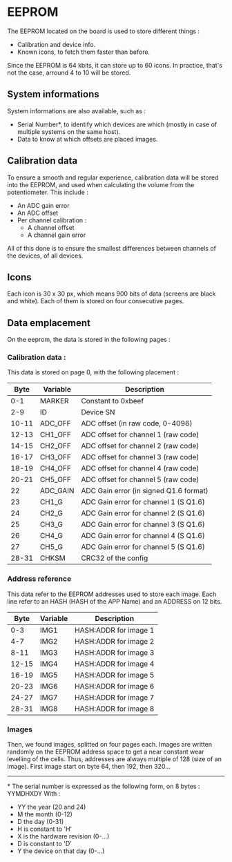 # EEPROM

The EEPROM located on the board is used to store different things :

- Calibration and device info.
- Known icons, to fetch them faster than before.

Since the EEPROM is 64 kbits, it can store up to 60 icons. In practice, that's not the case,
arround 4 to 10 will be stored.

## System informations

System informations are also available, such as :

- Serial Number\*, to identify which devices are which (mostly in case of multiple systems on the same host).
- Data to know at which offsets are placed images.

## Calibration data

To ensure a smooth and regular experience, calibration data will be stored into the EEPROM, and used
when calculating the volume from the potentiometer. This include :

- An ADC gain error
- An ADC offset
- Per channel calibration :
  - A channel offset
  - A channel gain error

All of this done is to ensure the smallest differences between channels of the devices, of all devices.

## Icons

Each icon is 30 x 30 px, which means 900 bits of data (screens are black and white). Each of them is
stored on four consecutive pages.

## Data emplacement

On the eeprom, the data is stored in the following pages :

### Calibration data :

This data is stored on page 0, with the following placement :

| Byte  | Variable | Description                            |
| ----- | -------- | -------------------------------------- |
| 0-1   | MARKER   | Constant to 0xbeef                     |
| 2-9   | ID       | Device SN                              |
| 10-11 | ADC_OFF  | ADC offset (in raw code, 0-4096)       |
| 12-13 | CH1_OFF  | ADC offset for channel 1 (raw code)    |
| 14-15 | CH2_OFF  | ADC offset for channel 2 (raw code)    |
| 16-17 | CH3_OFF  | ADC offset for channel 3 (raw code)    |
| 18-19 | CH4_OFF  | ADC offset for channel 4 (raw code)    |
| 20-21 | CH5_OFF  | ADC offset for channel 5 (raw code)    |
| 22    | ADC_GAIN | ADC Gain error (in signed Q1.6 format) |
| 23    | CH1_G    | ADC Gain error for channel 1 (S Q1.6)  |
| 24    | CH2_G    | ADC Gain error for channel 2 (S Q1.6)  |
| 25    | CH3_G    | ADC Gain error for channel 3 (S Q1.6)  |
| 26    | CH4_G    | ADC Gain error for channel 4 (S Q1.6)  |
| 27    | CH5_G    | ADC Gain error for channel 5 (S Q1.6)  |
| 28-31 | CHKSM    | CRC32 of the config                    |

### Address reference

This data refer to the EEPROM addresses used to store each image. Each line refer to an HASH (HASH of the APP Name) and an ADDRESS on 12 bits.

| Byte  | Variable | Description           |
| ----- | -------- | --------------------- |
| 0-3   | IMG1     | HASH:ADDR for image 1 |
| 4-7   | IMG2     | HASH:ADDR for image 2 |
| 8-11  | IMG3     | HASH:ADDR for image 3 |
| 12-15 | IMG4     | HASH:ADDR for image 4 |
| 16-19 | IMG5     | HASH:ADDR for image 5 |
| 20-23 | IMG6     | HASH:ADDR for image 6 |
| 24-27 | IMG7     | HASH:ADDR for image 7 |
| 28-31 | IMG8     | HASH:ADDR for image 8 |

### Images

Then, we found images, splitted on four pages each.
Images are written randomly on the EEPROM address space to get a near constant wear levelling of the cells. Thus, addresses are always multiple
of 128 (size of an image).
First image start on byte 64, then 192, then 320...

---

\* The serial number is expressed as the following form, on 8 bytes : YYMDHXDY
With :

- YY the year (20 and 24)
- M the month (0-12)
- D the day (0-31)
- H is constant to 'H'
- X is the hardware revision (0-...)
- D is constant to 'D'
- Y the device on that day (0-...)
